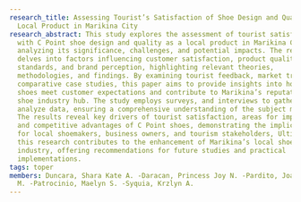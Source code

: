 ```yaml
---
research_title: Assessing Tourist’s Satisfaction of Shoe Design and Quality as a
  Local Product in Marikina City
research_abstract: This study explores the assessment of tourist satisfaction
  with C Point shoe design and quality as a local product in Marikina City,
  analyzing its significance, challenges, and potential impacts. The research
  delves into factors influencing customer satisfaction, product quality
  standards, and brand perception, highlighting relevant theories,
  methodologies, and findings. By examining tourist feedback, market trends, and
  comparative case studies, this paper aims to provide insights into how C Point
  shoes meet customer expectations and contribute to Marikina’s reputation as a
  shoe industry hub. The study employs surveys, and interviews to gather and
  analyze data, ensuring a comprehensive understanding of the subject matter.
  The results reveal key drivers of tourist satisfaction, areas for improvement,
  and competitive advantages of C Point shoes, demonstrating the implications
  for local shoemakers, business owners, and tourism stakeholders, Ultimately,
  this research contributes to the enhancement of Marikina’s local shoe
  industry, offering recommendations for future studies and practical
  implementations.
tags: toper
members: Duncara, Shara Kate A. -Daracan, Princess Joy N. -Pardito, Joana Marie
  M. -Patrocinio, Maelyn S. -Syquia, Krzlyn A.
---
```

